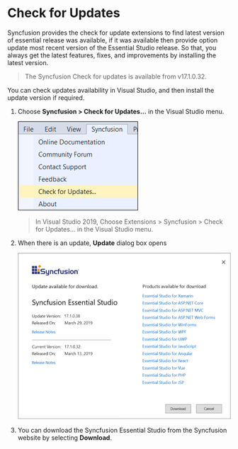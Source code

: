 # Check for Updates

Syncfusion provides the check for update extensions to find latest version of essential release was available, if it was available then provide option update most recent version of the Essential Studio release. So that, you always get the latest features, fixes, and improvements by installing the latest version.

> The Syncfusion Check for updates is available from v17.1.0.32.

You can check updates availability in Visual Studio, and then install the update version if required.

1. Choose **Syncfusion > Check for Updates…** in the Visual Studio menu.

    ![Check for updates](images/check-for-updates.png)

    > In Visual Studio 2019, Choose Extensions > Syncfusion > Check for Updates… in the Visual Studio menu.

2. When there is an update, **Update** dialog box opens

    ![update](images/update.png)

3. You can download the Syncfusion Essential Studio from the Syncfusion website by selecting **Download**.